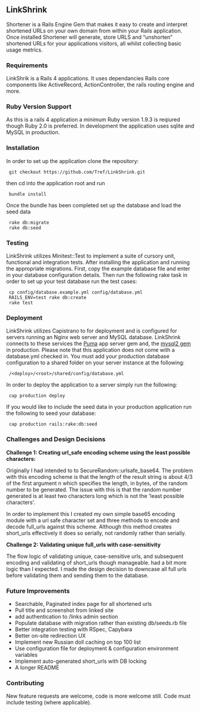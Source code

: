 ## LinkShrink

Shortener is a Rails Engine Gem that makes it easy to create and interpret shortened URLs on your own domain from within your Rails application. Once installed Shortener will generate, store URLS and “unshorten” shortened URLs for your applications visitors, all whilst collecting basic usage metrics.

### Requirements

LinkShrik is a Rails 4 applications. It uses  dependancies Rails core components like ActiveRecord, ActionController, the rails routing engine and more.

### Ruby Version Support

As this is a rails 4 application a minimum Ruby version 1.9.3 is reqiured though Ruby 2.0 is preferred. In development the application uses sqlite and MySQL in production.

### Installation

In order to set up the application clone the repository:

```
 git checkout https://github.com/Tref/LinkShrink.git
```
then cd into the application root and run
```
 bundle install
```

Once the bundle has been completed set up the database and load the seed data
```
 rake db:migrate
 rake db:seed
```

### Testing

LinkShrink utilizes Minitest::Test to implement a suite of cursory unit, functional and integration tests. After installing the application and running the appropriate migrations. First, copy the example database file and enter in your database configuration details. Then run the following rake task in order to set up your test database run the test cases:
```
 cp config/database.example.yml config/database.yml
 RAILS_ENV=test rake db:create
 rake test
```

### Deployment

LinkShrink utilizes Capistrano to for deployment and is configured for servers running an Nginx web server and MySQL database. LinkShrink connects to these services the [Puma](https://github.com/puma/puma) app server gem and, the [mysql2 gem](https://github.com/brianmario/mysql2) in production. Please note that this application does not come with a database.yml checked in. You must add your production database configuration to a shared folder on your server instance at the following:
```
 /<deploy>/<root>/shared/config/database.yml
```
In order to deploy the application to a server simply run the following:
```
 cap production deploy
```
If you would like to include the seed data in your production application run the following to seed your database:
```
 cap production rails:rake:db:seed
```
### Challenges and Design Decisions
**Challenge 1: Creating url_safe encoding scheme using the least possible characters:**

Originally I had intended to to SecureRandom::urlsafe_base64. The problem with this encoding scheme is that the length of the result string is about 4/3 of the first argument n which specifies the length, in bytes, of the random number to be generated. The issue with this is that the random number generated is at least two characters long which is not the 'least possible characters'.

In order to implement this I created my own simple base65 encoding module with a url safe character set and three methods to encode and decode full_urls against this scheme. Although this method creates short_urls effectively it does so serially, not randomly rather than serially.

**Challenge 2: Validating unique full_urls with case-sensitivity**

The flow logic of validating unique, case-sensitive urls, and subsequent encoding and validating of short_urls though manageable. had a bit more logic than I expected. I made the design decision to downcase all full urls before validating them and sending them to the database.

### Future Improvements
- Searchable, Paginated index page for all shortened urls
- Pull title and screenshot from linked site
- add authentication to /links admin section
- Populate database with migration rather than existing db/seeds.rb file
- Better integration testing with RSpec, Capybara
- Better on-site redirection UX
- Implement new Russian doll caching on top 100 list
- Use configuration file for deployment & configuration environment variables
- Implement auto-generated short_urls with DB locking
- A longer README

### Contributing
New feature requests are welcome, code is more welcome still. Code must include testing (where applicable).



<!--
### Full Stack Challenge:

Your mission, should you choose to accept it, is to build a URL shortener.

### Basic Requirements:
* Code must be on github
* The short code for the URL must be the shortest possible
* User should be able to put a URL into the home page and get back a unique short URL
* User should be redirected to the full URL when we enter the short URL
* User should be able to view a top 100 board with the most frequently accessed URLs
* There should be a Gemfile for any application dependencies
* There should be a test suite (RSpec, MiniTest, etc)
* There must be a README that explains the following:
  * How to setup and install the application
  * Challenges, and how you overcame them
  * Reasoning behind any design decisions
  * How you came up with the short URL scheme
  * Future improvements you would make with more time

### Bonus:
* There should be a script to setup a server with all requirements (web server, ruby, gems, database, etc)
* The application should be deployable with Capistrano to a fresh server

### Additional Information:
* The web framework you use is completely up to you.  We use Rails and Sinatra pretty extensively at BeenVerified.
* You can use whatever database you are comfortable with.  At BeenVerified we use MySQL, Redis, Cassandra, Mongo, and MariaDB.
* Feel free to use any front-end frameworks for your HTML/CSS/JS.  We use Bootstrap on most of our projects.
* Part I is where we look to see a bit of how you approach application design so feel free to show off a bit and highlight these items in your README.
* The Bonus section is for those of you with a bit more operations experience. Given a blank server, how would you set it up from scratch?  Custom bash scripts?  Chef?  Capistrano tasks?

### One last thing:
If you decide not to take on the bonus portion, and your database choice is compatible with Heroku then please push the application to Heroku.  Please do not make your database decision based on what Heroku is compatible with.
-->